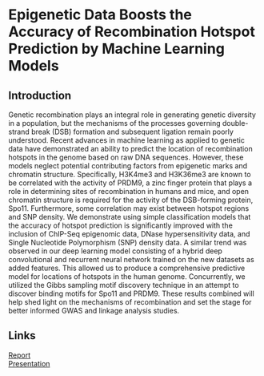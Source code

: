 # Epigenetic Data Boosts the Accuracy of Recombination Hotspot Prediction by Machine Learning Models

## Introduction

Genetic recombination plays an integral role in generating genetic diversity in a population, but the mechanisms of the
processes governing double-strand break (DSB) formation and subsequent ligation remain poorly understood. Recent
advances in machine learning as applied to genetic data have demonstrated an ability to predict the location of
recombination hotspots in the genome based on raw DNA sequences. However, these models neglect potential contributing
factors from epigenetic marks and chromatin structure. Specifically, H3K4me3 and H3K36me3 are known to be correlated
with the activity of PRDM9, a zinc finger protein that plays a role in determining sites of recombination in humans and
mice, and open chromatin structure is required for the activity of the DSB-forming protein, Spo11. Furthermore, some
correlation may exist between hotspot regions and SNP density. We demonstrate using simple classification models that
the accuracy of hotspot prediction is significantly improved with the inclusion of ChIP-Seq epigenomic data, DNase
hypersensitivity data, and Single Nucleotide Polymorphism (SNP) density data. A similar trend was observed in our deep
learning model consisting of a hybrid deep convolutional and recurrent neural network trained on the new datasets as
added features. This allowed us to produce a comprehensive predictive model for locations of hotspots in the human
genome. Concurrently, we utilized the Gibbs sampling motif discovery technique in an attempt to discover binding motifs
for Spo11 and PRDM9. These results combined will help shed light on the mechanisms of recombination and set the stage
for better informed GWAS and linkage analysis studies.

## Links

[Report](https://github.com/lcwong0928/hotspot-prediction/blob/main/results/report.pdf) \
[Presentation](https://github.com/lcwong0928/hotspot-prediction/blob/main/results/presentation.pdf)
